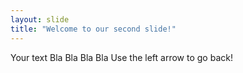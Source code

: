 ```yaml
---
layout: slide
title: "Welcome to our second slide!"
---
```

Your text Bla Bla Bla Bla
Use the left arrow to go back!
